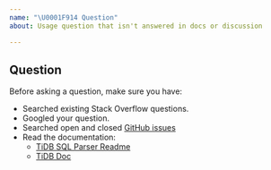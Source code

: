 ```yaml
---
name: "\U0001F914 Question"
about: Usage question that isn't answered in docs or discussion

---
```


## Question

Before asking a question, make sure you have:

- Searched existing Stack Overflow questions.
- Googled your question.
- Searched open and closed [GitHub issues](https://github.com/u2takey/sqlparser/issues?utf8=%E2%9C%93&q=is%3Aissue)
- Read the documentation:
  - [TiDB SQL Parser Readme](https://github.com/u2takey/sqlparser)
  - [TiDB Doc](https://github.com/pingcap/docs)